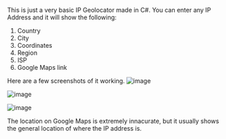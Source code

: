 This is just a very basic IP Geolocator made in C#.
You can enter any IP Address and it will show the following:
1. Country
2. City
3. Coordinates
4. Region
5. ISP
6. Google Maps link

Here are a few screenshots of it working.
![image](https://github.com/Wadoo69/IpGeolocate/assets/135997896/9d1a1f80-1bf9-4461-9da1-f602b822262c)

![image](https://github.com/Wadoo69/IpGeolocate/assets/135997896/8c5a767a-3e06-4815-95db-f50e50ee3320)

![image](https://github.com/Wadoo69/IpGeolocate/assets/135997896/3fd8fb3a-8bdc-43a9-a769-e077853f46aa)

The location on Google Maps is extremely innacurate, but it usually shows the general location of where the IP address is.

